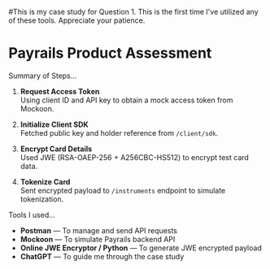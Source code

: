 #This is my case study for Question 1. This is the first time I've utilized any of these tools. Appreciate your patience.

# Payrails Product Assessment
Summary of Steps...
1. **Request Access Token**  
   Using client ID and API key to obtain a mock access token from Mockoon.

2. **Initialize Client SDK**  
   Fetched public key and holder reference from `/client/sdk`.

3. **Encrypt Card Details**  
   Used JWE (RSA-OAEP-256 + A256CBC-HS512) to encrypt test card data.

4. **Tokenize Card**  
   Sent encrypted payload to `/instruments` endpoint to simulate tokenization.

Tools I used...
- **Postman** — To manage and send API requests  
- **Mockoon** — To simulate Payrails backend API  
- **Online JWE Encryptor / Python** — To generate JWE encrypted payload
- **ChatGPT** — To guide me through the case study
